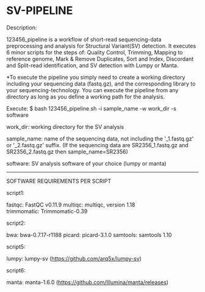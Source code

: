 # SV-PIPELINE

Description:

123456_pipeline is a workflow of short-read sequencing-data preprocessing and analysis for Structural Variant(SV) detection. It executes 6 minor scripts for the steps of: Quality Control, Trimming, Mapping to reference genome, Mark & Remove Duplicates, Sort and Index, Discordant and Split-read identification, and SV detection with Lumpy or Manta.

*To execute the pipeline you simply need to create a working directory including your sequencing data (fastq.gz), and the corresponding library to your sequencing-technology. You can execute the pipeline from any directory as long as you define a working path for the analysis.

Execute:
$ bash 123456_pipeline.sh -i sample_name -w work_dir -s software


work_dir: working directory for the SV analysis

sample_name: name of the sequencing data, not including the '_1.fastq.gz' or '_2.fastq.gz' suffix. (If the sequencing data are SR2356_1.fastq.gz and SR2356_2.fastq.gz then sample_name=SR2356)

software: SV analysis software of your choice (lumpy or manta)

--------------------------------------------------------------------------------------------------------------------------------------------------------------------

SOFTWARE REQUIREMENTS PER SCRIPT

script1:

fastqc: FastQC v0.11.9
multiqc: multiqc, version 1.18
trimmomatic: Trimmomatic-0.39


script2:

bwa: bwa-0.7.17-r1188
picard: picard-3.1.0
samtools: samtools 1.10


script5:

lumpy: lumpy-sv (https://github.com/arq5x/lumpy-sv)


script6:

manta: manta-1.6.0 (https://github.com/Illumina/manta/releases)


